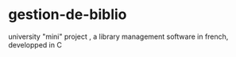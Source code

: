 # gestion-de-biblio
university "mini" project , a library management software in french, developped in C
